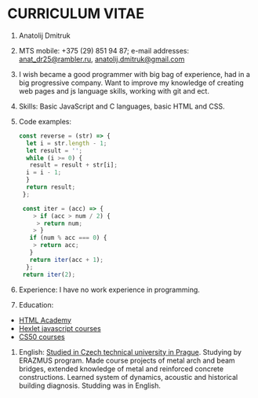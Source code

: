 # CURRICULUM VITAE
1. Anatolij Dmitruk
1. MTS mobile: +375 (29) 851 94 87; e-mail addresses: anat_dr25@rambler.ru, anatolij.dmitruk@gmail.com
1. I wish became a good programmer with big bag of experience, had in a big progressive company. Want to improve my knowledge of creating web pages and js language skills, working with git and ect.
1. Skills: Basic JavaScript and C languages, basic HTML and CSS.
1. Code examples:  
    ```javascript
    const reverse = (str) => {
      let i = str.length - 1;
      let result = '';
      while (i >= 0) {
       result = result + str[i];
      i = i - 1;
      }
      return result;
     };
    ```
    ```javascript
     const iter = (acc) => {  
        > if (acc > num / 2) {  
         > return num;  
        > }  
       if (num % acc === 0) {  
        > return acc;  
       }  
       return iter(acc + 1);  
      };  
     return iter(2);  
    ```

1. Experience: I have no work experience in programming.
1. Education:
 * [HTML Academy](https://htmlacademy.ru/courses)
 * [Hexlet javascript courses](https://ru.hexlet.io/courses/introduction_to_programming)
 * [CS50 courses](https://javarush.ru/quests/QUEST_HARVARD_CS50)
1. English: [Studied in Czech technical university in Prague](https://international.cvut.cz/for-incomers/erasmus-and-exchange/). Studying by ERAZMUS program. 
Made course projects of metal arch and beam bridges, extended knowledge of metal and reinforced concrete constructions. Learned system of dynamics, acoustic and historical building diagnosis. Studding was in English.